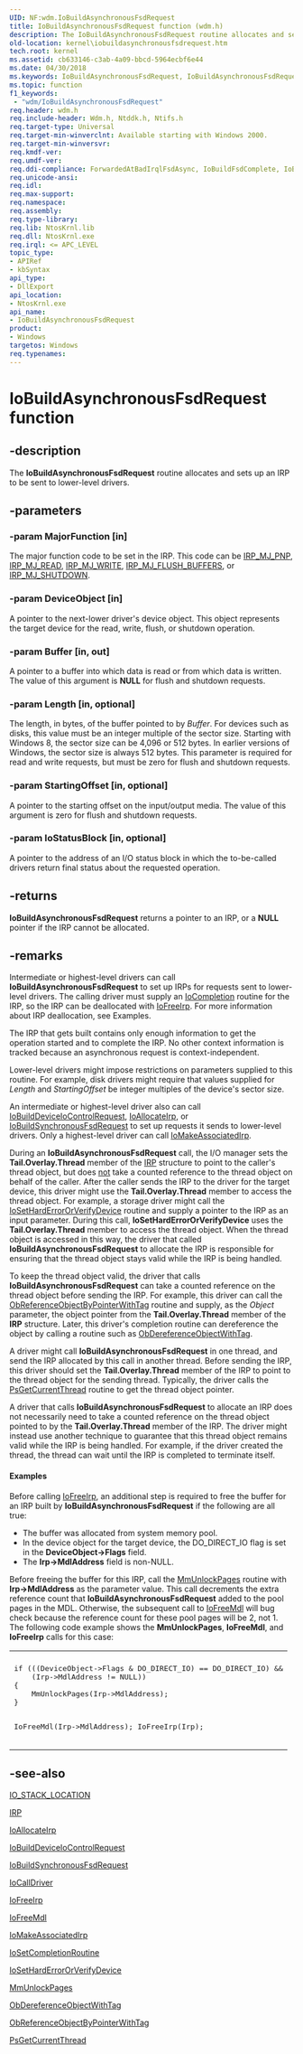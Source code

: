 ```yaml
---
UID: NF:wdm.IoBuildAsynchronousFsdRequest
title: IoBuildAsynchronousFsdRequest function (wdm.h)
description: The IoBuildAsynchronousFsdRequest routine allocates and sets up an IRP to be sent to lower-level drivers.
old-location: kernel\iobuildasynchronousfsdrequest.htm
tech.root: kernel
ms.assetid: cb633146-c3ab-4a09-bbcd-5964ecbf6e44
ms.date: 04/30/2018
ms.keywords: IoBuildAsynchronousFsdRequest, IoBuildAsynchronousFsdRequest routine [Kernel-Mode Driver Architecture], k104_bbefd6f7-02b9-497d-9d9e-aef507436cd4.xml, kernel.iobuildasynchronousfsdrequest, wdm/IoBuildAsynchronousFsdRequest
ms.topic: function
f1_keywords:
 - "wdm/IoBuildAsynchronousFsdRequest"
req.header: wdm.h
req.include-header: Wdm.h, Ntddk.h, Ntifs.h
req.target-type: Universal
req.target-min-winverclnt: Available starting with Windows 2000.
req.target-min-winversvr: 
req.kmdf-ver: 
req.umdf-ver: 
req.ddi-compliance: ForwardedAtBadIrqlFsdAsync, IoBuildFsdComplete, IoBuildFsdForward, IoBuildFsdFree, HwStorPortProhibitedDDIs
req.unicode-ansi: 
req.idl: 
req.max-support: 
req.namespace: 
req.assembly: 
req.type-library: 
req.lib: NtosKrnl.lib
req.dll: NtosKrnl.exe
req.irql: <= APC_LEVEL
topic_type:
- APIRef
- kbSyntax
api_type:
- DllExport
api_location:
- NtosKrnl.exe
api_name:
- IoBuildAsynchronousFsdRequest
product:
- Windows
targetos: Windows
req.typenames: 
---
```


# IoBuildAsynchronousFsdRequest function


## -description


The <b>IoBuildAsynchronousFsdRequest</b> routine allocates and sets up an IRP to be sent to lower-level drivers.


## -parameters




### -param MajorFunction [in]

The major function code to be set in the IRP. This code can be <a href="https://docs.microsoft.com/windows-hardware/drivers/ifs/irp-mj-pnp">IRP_MJ_PNP</a>, <a href="https://docs.microsoft.com/windows-hardware/drivers/ifs/irp-mj-read">IRP_MJ_READ</a>, <a href="https://docs.microsoft.com/windows-hardware/drivers/kernel/irp-mj-write">IRP_MJ_WRITE</a>, <a href="https://docs.microsoft.com/windows-hardware/drivers/ifs/irp-mj-flush-buffers">IRP_MJ_FLUSH_BUFFERS</a>, or <a href="https://docs.microsoft.com/windows-hardware/drivers/ifs/irp-mj-shutdown">IRP_MJ_SHUTDOWN</a>.


### -param DeviceObject [in]

A pointer to the next-lower driver's device object. This object represents the target device for the read, write, flush, or shutdown operation.


### -param Buffer [in, out]

A pointer to a buffer into which data is read or from which data is written. The value of this argument is <b>NULL</b> for flush and shutdown requests.


### -param Length [in, optional]

The length, in bytes, of the buffer pointed to by <i>Buffer</i>. For devices such as disks, this value must be an integer multiple of the sector size. Starting with Windows 8, the sector size can be 4,096 or 512 bytes. In earlier versions of Windows, the sector size is always 512 bytes. This parameter is required for read and write requests, but must be zero for flush and shutdown requests.


### -param StartingOffset [in, optional]

A pointer to the starting offset on the input/output media. The value of this argument is zero for flush and shutdown requests.


### -param IoStatusBlock [in, optional]

A pointer to the address of an I/O status block in which the to-be-called drivers return final status about the requested operation.


## -returns



<b>IoBuildAsynchronousFsdRequest</b> returns a pointer to an IRP, or a <b>NULL</b> pointer if the IRP cannot be allocated.




## -remarks



Intermediate or highest-level drivers can call <b>IoBuildAsynchronousFsdRequest</b> to set up IRPs for requests sent to lower-level drivers. The calling driver must supply an <a href="https://docs.microsoft.com/windows-hardware/drivers/ddi/content/wdm/nc-wdm-io_completion_routine">IoCompletion</a> routine for the IRP, so the IRP can be deallocated with <a href="https://docs.microsoft.com/windows-hardware/drivers/devtest/storport-iofreeirp">IoFreeIrp</a>. For more information about IRP deallocation, see Examples.

The IRP that gets built contains only enough information to get the operation started and to complete the IRP. No other context information is tracked because an asynchronous request is context-independent.

Lower-level drivers might impose restrictions on parameters supplied to this routine. For example, disk drivers might require that values supplied for <i>Length</i> and <i>StartingOffset</i> be integer multiples of the device's sector size.

An intermediate or highest-level driver also can call <a href="https://docs.microsoft.com/windows-hardware/drivers/ddi/content/wdm/nf-wdm-iobuilddeviceiocontrolrequest">IoBuildDeviceIoControlRequest</a>, <a href="https://docs.microsoft.com/windows-hardware/drivers/ddi/content/wdm/nf-wdm-ioallocateirp">IoAllocateIrp</a>, or <a href="https://docs.microsoft.com/windows-hardware/drivers/ddi/content/wdm/nf-wdm-iobuildsynchronousfsdrequest">IoBuildSynchronousFsdRequest</a> to set up requests it sends to lower-level drivers. Only a highest-level driver can call <a href="https://docs.microsoft.com/windows-hardware/drivers/ddi/content/ntddk/nf-ntddk-iomakeassociatedirp">IoMakeAssociatedIrp</a>.

During an <b>IoBuildAsynchronousFsdRequest</b> call, the I/O manager sets the <b>Tail.Overlay.Thread</b> member of the <a href="https://docs.microsoft.com/windows-hardware/drivers/ddi/content/wdm/ns-wdm-_irp">IRP</a> structure to point to the caller's thread object, but does <u>not</u> take a counted reference to the thread object on behalf of the caller. After the caller sends the IRP to the driver for the target device, this driver might use the <b>Tail.Overlay.Thread</b> member to access the thread object. For example, a storage driver might call the <a href="https://docs.microsoft.com/windows-hardware/drivers/ddi/content/ntddk/nf-ntddk-iosetharderrororverifydevice">IoSetHardErrorOrVerifyDevice</a> routine and supply a pointer to the IRP as an input parameter. During this call, <b>IoSetHardErrorOrVerifyDevice</b> uses the <b>Tail.Overlay.Thread</b> member to access the thread object. When the thread object is accessed in this way, the driver that called <b>IoBuildAsynchronousFsdRequest</b> to allocate the IRP is responsible for ensuring that the thread object stays valid while the IRP is being handled.

To keep the thread object valid, the driver that calls <b>IoBuildAsynchronousFsdRequest</b> can take a counted reference on the thread object before sending the IRP. For example, this driver can call the <a href="https://docs.microsoft.com/windows-hardware/drivers/ddi/content/wdm/nf-wdm-obreferenceobjectbypointerwithtag">ObReferenceObjectByPointerWithTag</a> routine and supply, as the <i>Object</i> parameter, the object pointer from the <b>Tail.Overlay.Thread</b> member of the <b>IRP</b> structure. Later, this driver's completion routine can dereference the object by calling a routine such as <a href="https://docs.microsoft.com/windows-hardware/drivers/ddi/content/wdm/nf-wdm-obdereferenceobjectwithtag">ObDereferenceObjectWithTag</a>.

A driver might call <b>IoBuildAsynchronousFsdRequest</b> in one thread, and send the IRP allocated by this call in another thread. Before sending the IRP, this driver should set the <b>Tail.Overlay.Thread</b> member of the IRP to point to the thread object for the sending thread. Typically, the driver calls the <a href="https://docs.microsoft.com/windows-hardware/drivers/ddi/content/ntddk/nf-ntddk-psgetcurrentthread">PsGetCurrentThread</a> routine to get the thread object pointer.

A driver that calls <b>IoBuildAsynchronousFsdRequest</b> to allocate an IRP does not necessarily need to take a counted reference on the thread object pointed to by the <b>Tail.Overlay.Thread</b> member of the IRP. The driver might instead use another technique to guarantee that this thread object remains valid while the IRP is being handled. For example, if the driver created the thread, the thread can wait until the IRP is completed to terminate itself.


#### Examples

Before calling <a href="https://docs.microsoft.com/windows-hardware/drivers/devtest/storport-iofreeirp">IoFreeIrp</a>, an additional step is required to free the buffer for an IRP built by <b>IoBuildAsynchronousFsdRequest</b> if the following are all true:

<ul>
<li>The buffer was allocated from system memory pool.</li>
<li>In the device object for the target device, the DO_DIRECT_IO flag is set in the <b>DeviceObject->Flags</b> field.</li>
<li>The <b>Irp->MdlAddress</b> field is non-NULL.</li>
</ul>
Before freeing the buffer for this IRP, call the <a href="https://docs.microsoft.com/windows-hardware/drivers/ddi/content/wdm/nf-wdm-mmunlockpages">MmUnlockPages</a> routine with <b>Irp->MdlAddress</b> as the parameter value. This call decrements the extra reference count that <b>IoBuildAsynchronousFsdRequest</b> added to the pool pages in the MDL. Otherwise, the subsequent call to <a href="https://docs.microsoft.com/windows-hardware/drivers/ddi/content/wdm/nf-wdm-iofreemdl">IoFreeMdl</a> will bug check because the reference count for these pool pages will be 2, not 1. The following code example shows the <b>MmUnlockPages</b>, <b>IoFreeMdl</b>, and <b>IoFreeIrp</b> calls for this case:

<div class="code"><span codelanguage=""><table>
<tr>
<th></th>
</tr>
<tr>
<td>
<pre>if (((DeviceObject->Flags & DO_DIRECT_IO) == DO_DIRECT_IO) &&
    (Irp->MdlAddress != NULL))
{
    MmUnlockPages(Irp->MdlAddress);
}

IoFreeMdl(Irp->MdlAddress);
IoFreeIrp(Irp);
</pre>
</td>
</tr>
</table></span></div>



## -see-also




<a href="https://docs.microsoft.com/windows-hardware/drivers/ddi/content/wdm/ns-wdm-_io_stack_location">IO_STACK_LOCATION</a>



<a href="https://docs.microsoft.com/windows-hardware/drivers/ddi/content/wdm/ns-wdm-_irp">IRP</a>



<a href="https://docs.microsoft.com/windows-hardware/drivers/ddi/content/wdm/nf-wdm-ioallocateirp">IoAllocateIrp</a>



<a href="https://docs.microsoft.com/windows-hardware/drivers/ddi/content/wdm/nf-wdm-iobuilddeviceiocontrolrequest">IoBuildDeviceIoControlRequest</a>



<a href="https://docs.microsoft.com/windows-hardware/drivers/ddi/content/wdm/nf-wdm-iobuildsynchronousfsdrequest">IoBuildSynchronousFsdRequest</a>



<a href="https://docs.microsoft.com/windows-hardware/drivers/ddi/content/wdm/nf-wdm-iocalldriver">IoCallDriver</a>



<a href="https://docs.microsoft.com/windows-hardware/drivers/devtest/storport-iofreeirp">IoFreeIrp</a>



<a href="https://docs.microsoft.com/windows-hardware/drivers/ddi/content/wdm/nf-wdm-iofreemdl">IoFreeMdl</a>



<a href="https://docs.microsoft.com/windows-hardware/drivers/ddi/content/ntddk/nf-ntddk-iomakeassociatedirp">IoMakeAssociatedIrp</a>



<a href="https://docs.microsoft.com/windows-hardware/drivers/ddi/content/wdm/nf-wdm-iosetcompletionroutine">IoSetCompletionRoutine</a>



<a href="https://docs.microsoft.com/windows-hardware/drivers/ddi/content/ntddk/nf-ntddk-iosetharderrororverifydevice">IoSetHardErrorOrVerifyDevice</a>



<a href="https://docs.microsoft.com/windows-hardware/drivers/ddi/content/wdm/nf-wdm-mmunlockpages">MmUnlockPages</a>



<a href="https://docs.microsoft.com/windows-hardware/drivers/ddi/content/wdm/nf-wdm-obdereferenceobjectwithtag">ObDereferenceObjectWithTag</a>



<a href="https://docs.microsoft.com/windows-hardware/drivers/ddi/content/wdm/nf-wdm-obreferenceobjectbypointerwithtag">ObReferenceObjectByPointerWithTag</a>



<a href="https://docs.microsoft.com/windows-hardware/drivers/ddi/content/ntddk/nf-ntddk-psgetcurrentthread">PsGetCurrentThread</a>
 

 

